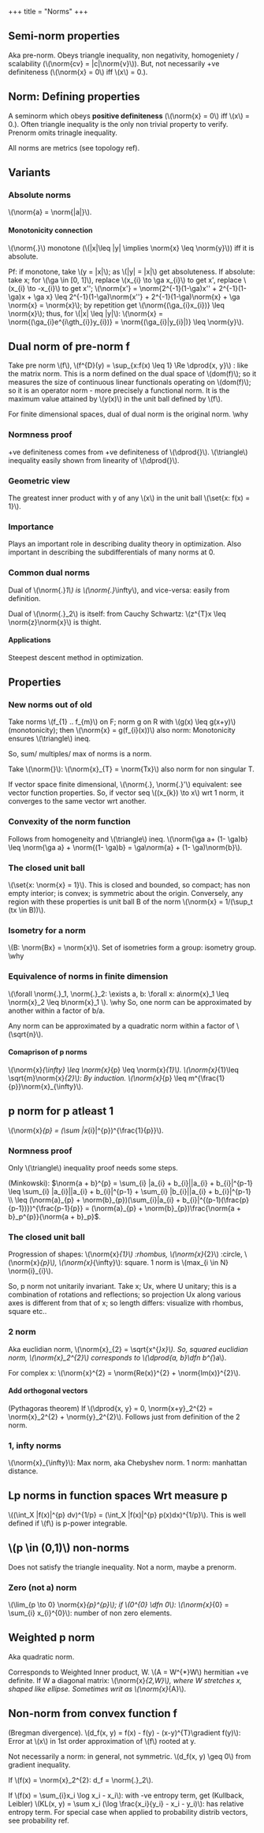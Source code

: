 +++
title = "Norms"
+++

## Semi-norm properties
Aka pre-norm. Obeys triangle inequality, non negativity, homogeniety / scalability (\\(\norm{cv} = |c|\norm{v}\\)). But, not necessarily +ve definiteness (\\(\norm{x} = 0\\) iff \\(x\\) = 0.).

## Norm: Defining properties
A seminorm which obeys **positive definiteness** (\\(\norm{x} = 0\\) iff \\(x\\) = 0.). Often triangle inequality is the only non trivial property to verify. Prenorm omits trinagle inequality.

All norms are metrics (see topology ref).

## Variants
### Absolute norms
\\(\norm{a} = \norm{|a|}\\).

#### Monotonicity connection
\\(\norm{.}\\) monotone (\\(|x|\leq |y| \implies \norm{x} \leq \norm{y}\\)) iff it is absolute.

Pf: if monotone, take \\(y = |x|\\); as \\(|y| = |x|\\) get absoluteness. If absolute: take x; for \\(\ga \in [0, 1]\\), replace \\(x_{i} \to \ga x_{i}\\) to get x', replace \\(x_{i} \to -x_{i}\\) to get x''; \\(\norm{x'} = \norm{2^{-1}(1-\ga)x'' + 2^{-1}(1-\ga)x + \ga x} \leq 2^{-1}(1-\ga)\norm{x''} + 2^{-1}(1-\ga)\norm{x} + \ga \norm{x} = \norm{x}\\); by repetition get \\(\norm{(\ga_{i}x_{i})} \leq \norm{x}\\); thus, for \\(|x| \leq |y|\\): \\(\norm{x} = \norm{(\ga_{i}e^{i\gth_{i}}y_{i})} = \norm{(\ga_{i}|y_{i}|)} \leq \norm{y}\\).

## Dual norm of pre-norm f
Take pre norm \\(f\\), \\(f^{D}(y) = \sup_{x:f(x) \leq 1} \Re \dprod{x, y}\\) : like the matrix norm. This is a norm defined on the dual space of \\(dom(f)\\); so it measures the size of continuous linear functionals operating on \\(dom(f)\\); so it is an operator norm - more precisely a functional norm. It is the maximum value attained by \\(y(x)\\) in the unit ball defined by \\(f\\).

For finite dimensional spaces, dual of dual norm is the original norm. \why

### Normness proof
+ve definiteness comes from +ve definiteness of \\(\dprod{}\\). \\(\triangle\\) inequality easily shown from linearity of \\(\dprod{}\\).

### Geometric view
The greatest inner product with y of any \\(x\\) in the unit ball \\(\set{x: f(x) = 1}\\).

### Importance
Plays an important role in describing duality theory in optimization. Also important in describing the subdifferentials of many norms at 0.

### Common dual norms
Dual of \\(\norm{.}_1\\) is \\(\norm{.}_\infty\\), and vice-versa: easily from definition.

Dual of \\(\norm{.}_2\\) is itself: from Cauchy Schwartz: \\(z^{T}x \leq \norm{z}\norm{x}\\) is thight.

#### Applications
Steepest descent method in optimization.

## Properties
### New norms out of old
Take norms \\(f_{1} .. f_{m}\\) on F; norm g on R with \\(g(x) \leq g(x+y)\\) (monotonicity); then \\(\norm{x} = g(f_{i}(x))\\) also norm: Monotonicity ensures \\(\triangle\\) ineq.

So, sum/ multiples/ max of norms is a norm.

Take \\(\norm{}\\): \\(\norm{x}_{T} = \norm{Tx}\\) also norm for non singular T.

If vector space finite dimensional, \\(\norm{.}, \norm{.}'\\) equivalent: see vector function properties. So, if vector seq \\((x_{k}) \to x\\) wrt 1 norm, it converges to the same vector wrt another.

### Convexity of the norm function
Follows from homogeneity and \\(\triangle\\) ineq. \\(\norm{\ga a+ (1- \ga)b} \leq \norm{\ga a} + \norm{(1- \ga)b} = \ga\norm{a} + (1- \ga)\norm{b}\\).

### The closed unit ball
\\(\set{x: \norm{x} = 1}\\). This is closed and bounded, so compact; has non empty interior; is convex; is symmetric about the origin. Conversely, any region with these properties is unit ball B of the norm \\(\norm{x} = 1/(\sup_t (tx \in B))\\).



### Isometry for a norm
\\(B: \norm{Bx} = \norm{x}\\). Set of isometries form a group: isometry group. \why

### Equivalence of norms in finite dimension
\\(\forall \norm{.}_1, \norm{.}_2: \exists a, b: \forall x: a\norm{x}_1 \leq \norm{x}_2 \leq b\norm{x}_1 \\). \why So, one norm can be approximated by another within a factor of b/a.

Any norm can be approximated by a quadratic norm within a factor of \\(\sqrt{n}\\).

#### Comaprison of p norms
\\(\norm{x}_{\infty} \leq \norm{x}_{p} \leq \norm{x}_{1}\\). \\(\norm{x}_{1}\leq \sqrt{m}\norm{x}_{2}\\): By induction. \\(\norm{x}_{p} \leq m^{\frac{1}{p}}\norm{x}_{\infty}\\).

## p norm for p atleast 1
\\(\norm{x}_{p} = (\sum |x_{i}|^{p})^{\frac{1}{p}}\\).

### Normness proof
Only \\(\triangle\\) inequality proof needs some steps.

(Minkowski): $\norm{a + b}^{p} = \sum_{i} |a_{i} + b_{i}||a_{i} + b_{i}|^{p-1} \leq \sum_{i} |a_{i}||a_{i} + b_{i}|^{p-1} + \sum_{i} |b_{i}||a_{i} + b_{i}|^{p-1} \\
\leq (\norm{a}_{p} + \norm{b}_{p})(\sum_{i}|a_{i} + b_{i}|^{(p-1)(\frac{p}{p-1})})^{\frac{p-1}{p}} = (\norm{a}_{p} + \norm{b}_{p})\frac{\norm{a + b}_p^{p}}{\norm{a + b}_p}$.

### The closed unit ball
Progression of shapes: \\(\norm{x}_{1}\\) :rhombus, \\(\norm{x}_{2}\\) :circle, \\(\norm{x}_{p}\\), \\(\norm{x}_{\infty}\\): square. 1 norm is \\(max_{i \in N} \norm{i}_{i}\\).

So, p norm not unitarily invariant. Take x; Ux, where U unitary; this is a combination of rotations and reflections; so projection Ux along various axes is different from that of x; so length differs: visualize with rhombus, square etc..

### 2 norm
Aka euclidian norm, \\(\norm{x}_{2} = \sqrt{x^{*}x}\\). So, squared euclidian norm, \\(\norm{x}_2^{2}\\) corresponds to \\(\dprod{a, b}\dfn b^{*}a\\).

For complex x: \\(\norm{x}^{2} = \norm{Re(x)}^{2} + \norm{Im(x)}^{2}\\).

#### Add orthogonal vectors
(Pythagoras theorem) If \\(\dprod{x, y} = 0, \norm{x+y}_2^{2} = \norm{x}_2^{2} + \norm{y}_2^{2}\\). Follows just from definition of the 2 norm.

### 1, infty norms
\\(\norm{x}_{\infty}\\): Max norm, aka Chebyshev norm. 1 norm: manhattan distance.

## Lp norms in function spaces Wrt measure p
\\((\int_X |f(x)|^{p} dv)^{1/p} = (\int_X |f(x)|^{p} p(x)dx)^{1/p}\\). This is well defined if \\(f\\) is p-power integrable.

## \\(p \in (0,1)\\) non-norms
Does not satisfy the triangle inequality. Not a norm, maybe a prenorm.

### Zero (not a) norm
\\(\lim_{p \to 0} \norm{x}_{p}^{p}\\); if \\(0^{0} \dfn 0\\): \\(\norm{x}_{0} = \sum_{i} x_{i}^{0}\\): number of non zero elements.

## Weighted p norm
Aka quadratic norm.

Corresponds to Weighted Inner product, W. \\(A = W^{*}W\\) hermitian +ve definite. If W a diagonal matrix: \\(\norm{x}_{2,W}\\), where W stretches x, shaped like ellipse. Sometimes writ as \\(\norm{x}_{A}\\).

## Non-norm from convex function f
(Bregman divergence). \\(d_f(x, y) = f(x) - f(y) - (x-y)^{T}\gradient f(y)\\): Error at \\(x\\) in 1st order approximation of \\(f\\) rooted at y.

Not necessarily a norm: in general, not symmetric. \\(d_f(x, y) \geq 0\\) from gradient inequality.

If \\(f(x) = \norm{x}_2^{2}: d_f = \norm{.}_2\\).

If \\(f(x) = \sum_{i}x_i \log x_i - x_i\\): with -ve entropy term, get (Kullback, Leibler) \\(KL(x, y) = \sum x_i (\log \frac{x_i}{y_i} - x_i - y_i)\\): has relative entropy term. For special case when applied to probability distrib vectors, see probability ref.

